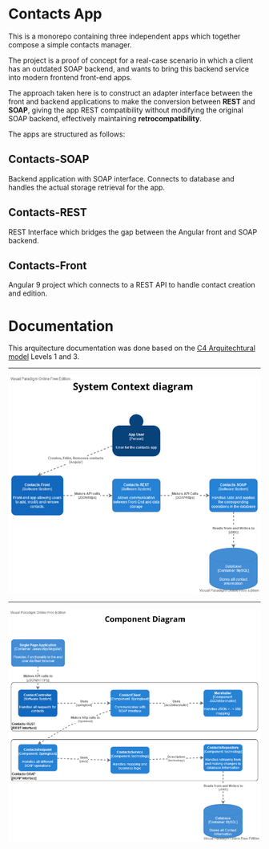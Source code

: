 # Contacts App

This is a monorepo containing three independent apps which together compose a simple contacts manager.

The project is a proof of concept for a real-case scenario in which a client has an outdated SOAP backend, and wants to bring this backend service into modern frontend front-end apps.

The approach taken here is to construct an adapter interface between the front and backend applications to make the conversion between **REST** and **SOAP**, giving the app REST compatibility without modifying the original SOAP backend, effectively maintaining **retrocompatibility**.

The apps are structured as follows: 

## Contacts-SOAP

Backend application with SOAP interface. Connects to database and handles the actual storage retrieval for the app.

## Contacts-REST

REST Interface which bridges the gap between the Angular front and SOAP backend.

## Contacts-Front

Angular 9 project which connects to a REST API to handle contact creation and edition.

# Documentation

This arquitecture documentation was done based on the [C4 Arquitechtural model](https://c4model.com/) Levels 1 and 3.

---

![System Context Diagram](/img/Wepsys%20C4%20Model%20-%20System%20Context%20Diagram.jpg)

---

![Component Diagram](/img/Wepsys%20C4%20Model%20-%20Component%20Diagram.jpg)